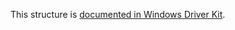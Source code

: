 This structure is [documented in Windows Driver Kit](https://learn.microsoft.com/en-us/windows-hardware/drivers/ddi/ntifs/ns-ntifs-_file_get_quota_information).
